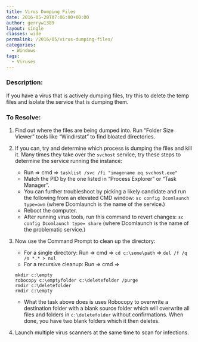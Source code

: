 ```yaml
---
title: Virus Dumping Files
date: 2016-05-28T07:06:00+00:00
author: gerryw1389
layout: single
classes: wide
permalink: /2016/05/virus-dumping-files/
categories:
  - Windows
tags:
  - Viruses
---
```

<!--more-->

### Description:

If you have a virus that is actively dumping files, try this to delete the temp files and isolate the service that is dumping them.

### To Resolve:

1. Find out where the files are being dumped into. Run &#8220;Folder Size Viewer&#8221; tools like &#8220;Windirstat&#8221; to find bloated directories.

2. If you can, try and determine which process is dumping the files and kill it. Many times they take over the `svchost` service, try these steps to determine the service running the instance:

   - Run => cmd => `tasklist /svc /fi "imagename eq svchost.exe"`
   - Match the PID by the one listed in &#8220;Process Explorer&#8221; or &#8220;Task Manager&#8221;.
   - You can further troubleshoot by picking a likely candidate and run the following from an elevated CMD window: `sc config Dcomlaunch type=own` (where Dcomlaunch is the name of the service.)
   - Reboot the computer.
   - After running virus tools, run this command to revert changes: `sc config Dcomlaunch type= share` (where Dcomlaunch is the name of the problematic service.)

3. Now use the Command Prompt to clean up the directory: 
   - For a single directory: Run => cmd => `cd c:\some\path` => `del /f /q /s *.* > nul`
   - For a recursive cleanup: Run => cmd => 

   ```console
   mkdir c:\empty
   robocopy c:\emptyfolder c:\deletefolder /purge
   rmdir c:\deletefolder
   rmdir c:\empty
   ```

   - What the task above does is uses Robocopy to overwrite a destination folder with a blank source folder which will overwrite all files and folders in `c:\deletefolder` without confirmations. When done, you have two blank folders which it then deletes.

4. Launch multiple virus scanners at the same time to scan for infections.